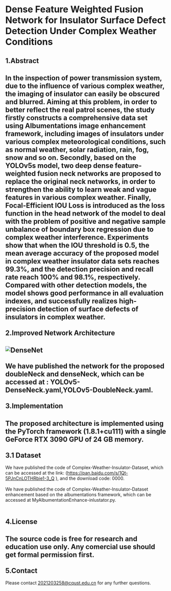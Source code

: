 Dense Feature Weighted Fusion Network for Insulator Surface Defect Detection Under Complex Weather Conditions
=
1.Abstract
----
In the inspection of power transmission system, due to the influence of various complex weather, the imaging of insulator can easily be obscured and blurred. Aiming at this problem, in order to better reflect the real patrol scenes, the study firstly constructs a comprehensive data set using Albumentations image enhancement framework, including images of insulators under various complex meteorological conditions, such as normal weather, solar radiation, rain, fog, snow and so on. Secondly, based on the YOLOv5s model, two deep dense feature-weighted fusion neck networks are proposed to replace the original neck networks, in order to strengthen the ability to learn weak and vague features in various complex weather. Finally, Focal-Efficient IOU Loss is introduced as the loss function in the head network of the model to deal with the problem of positive and negative sample unbalance of boundary box regression due to complex weather interference. Experiments show that when the IOU threshold is 0.5, the mean average accuracy of the proposed model in complex weather insulator data sets reaches 99.3%, and the detection precision and recall rate reach 100% and 98.1%, respectively. Compared with other detection models, the model shows good performance in all evaluation indexes, and successfully realizes high-precision detection of surface defects of insulators in complex weather.  <br>  <br>
2.Improved Network Architecture
----
![DenseNet](https://github.com/2462954048/Dense-Feature-Weighted-Fusion-Network-for-Insulator-Detection-Under-Complex-Weather-Conditions/assets/45593319/43d767bf-22da-4a7c-8606-3141808fd8bd)<br>  <br>
We have published the network for the proposed doubleNeck and denseNeck, which can be accessed at : YOLOv5-DenseNeck.yaml,YOLOv5-DoubleNeck.yaml.  <br>  <br>
3.Implementation
----
The proposed architecture is implemented using the PyTorch framework (1.8.1+cu111) with a single GeForce RTX 3090 GPU of 24 GB memory.  <br>  <br>
3.1 Dataset
-----
We have published the code of Complex-Weather-Insulator-Dataset, which can be accessed at the link: (https://pan.baidu.com/s/1Qt-5PJnCnLOTHRbie1-3_Q ), and the download code: 0000.  <br>  <br>
We have published the code of Complex-Weather-Insulator-Dataset enhancement based on the albumentations framework, which can be accessed at MyAlbumentationEnhance-inlustator.py. <br>  <br>

4.License
----
The source code is free for research and education use only. Any comercial use should get formal permission first.  <br>  <br>
5.Contact
----
Please contact 2021203258@cqust.edu.cn for any further questions.



